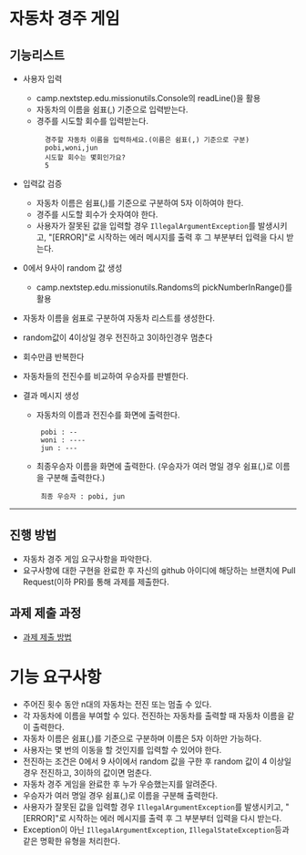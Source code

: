 # 자동차 경주 게임

## 기능리스트

+ 사용자 입력
    * camp.nextstep.edu.missionutils.Console의 readLine()을 활용
    * 자동차의 이름을 쉼표(,) 기준으로 입력받는다.
    * 경주를 시도할 회수를 입력받는다.
      ```
        경주할 자동차 이름을 입력하세요.(이름은 쉼표(,) 기준으로 구분)
        pobi,woni,jun
        시도할 회수는 몇회인가요?
        5
      ```

+ 입력값 검증
    * 자동차 이름은 쉼표(,)를 기준으로 구분하여 5자 이하여야 한다.
    * 경주를 시도할 회수가 숫자여야 한다.
    * 사용자가 잘못된 값을 입력할 경우 `IllegalArgumentException`를 발생시키고, "[ERROR]"로 시작하는 에러 메시지를 출력 후 그 부분부터 입력을 다시 받는다.
  

+ 0에서 9사이 random 값 생성
    * camp.nextstep.edu.missionutils.Randoms의 pickNumberInRange()를 활용


+ 자동차 이름을 쉼표로 구분하여 자동차 리스트를 생성한다.
  

+ random값이 4이상일 경우 전진하고 3이하인경우 멈춘다  
  

+ 회수만큼 반복한다
  

+ 자동차들의 전진수를 비교하여 우승자를 판별한다.
  

+ 결과 메시지 생성
    * 자동차의 이름과 전진수를 화면에 출력한다.
      ```
       pobi : --
       woni : ----
       jun : ---
      ```
    * 최종우승자 이름을 화면에 출력한다. (우승자가 여러 명일 경우 쉼표(,)로 이름을 구분해 출력한다.)
      ```
       최종 우승자 : pobi, jun
      ```

------------------------------------------------------------------------------------------------
## 진행 방법
* 자동차 경주 게임 요구사항을 파악한다.
* 요구사항에 대한 구현을 완료한 후 자신의 github 아이디에 해당하는 브랜치에 Pull Request(이하 PR)를 통해 과제를 제출한다.

## 과제 제출 과정
* [과제 제출 방법](https://github.com/next-step/nextstep-docs/tree/master/precourse)

# 기능 요구사항

- 주어진 횟수 동안 n대의 자동차는 전진 또는 멈출 수 있다.
- 각 자동차에 이름을 부여할 수 있다. 전진하는 자동차를 출력할 때 자동차 이름을 같이 출력한다.
- 자동차 이름은 쉼표(,)를 기준으로 구분하며 이름은 5자 이하만 가능하다.
- 사용자는 몇 번의 이동을 할 것인지를 입력할 수 있어야 한다.
- 전진하는 조건은 0에서 9 사이에서 random 값을 구한 후 random 값이 4 이상일 경우 전진하고, 3이하의 값이면 멈춘다.
- 자동차 경주 게임을 완료한 후 누가 우승했는지를 알려준다. 
- 우승자가 여러 명일 경우 쉼표(,)로 이름을 구분해 출력한다.
- 사용자가 잘못된 값을 입력할 경우 `IllegalArgumentException`를 발생시키고, "[ERROR]"로 시작하는 에러 메시지를 출력 후 그 부분부터 입력을 다시 받는다.
- Exception이 아닌 `IllegalArgumentException`, `IllegalStateException`등과 같은 명확한 유형을 처리한다.